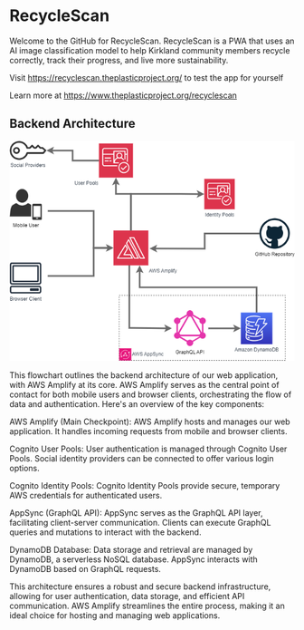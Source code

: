 # RecycleScan

Welcome to the GitHub for RecycleScan. RecycleScan is a PWA that uses an AI image classification model to help Kirkland community members recycle correctly, track their progress, and live more sustainability.


Visit https://recyclescan.theplasticproject.org/ to test the app for yourself


Learn more at https://www.theplasticproject.org/recyclescan




## Backend Architecture


![Flowchart](rsflow.drawio.png)


This flowchart outlines the backend architecture of our web application, with AWS Amplify at its core. AWS Amplify serves as the central point of contact for both mobile users and browser clients, orchestrating the flow of data and authentication. Here's an overview of the key components:

AWS Amplify (Main Checkpoint):
AWS Amplify hosts and manages our web application.
It handles incoming requests from mobile and browser clients.

Cognito User Pools:
User authentication is managed through Cognito User Pools.
Social identity providers can be connected to offer various login options.

Cognito Identity Pools:
Cognito Identity Pools provide secure, temporary AWS credentials for authenticated users.

AppSync (GraphQL API):
AppSync serves as the GraphQL API layer, facilitating client-server communication.
Clients can execute GraphQL queries and mutations to interact with the backend.

DynamoDB Database:
Data storage and retrieval are managed by DynamoDB, a serverless NoSQL database.
AppSync interacts with DynamoDB based on GraphQL requests.


This architecture ensures a robust and secure backend infrastructure, allowing for user authentication, data storage, and efficient API communication. AWS Amplify streamlines the entire process, making it an ideal choice for hosting and managing web applications.





